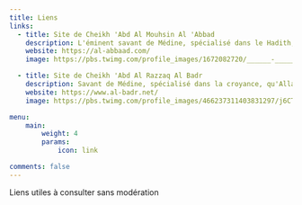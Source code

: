 ```yaml
---
title: Liens
links:
  - title: Site de Cheikh 'Abd Al Mouhsin Al 'Abbad
    description: L'éminent savant de Médine, spécialisé dans le Hadith, qu'Allah le préserve.
    website: https://al-abbaad.com/
    image: https://pbs.twimg.com/profile_images/1672082720/______-_______400x400.jpg

  - title: Site de Cheikh 'Abd Al Razzaq Al Badr
    description: Savant de Médine, spécialisé dans la croyance, qu'Allah le préserve.
    website: https://www.al-badr.net/
    image: https://pbs.twimg.com/profile_images/466237311403831297/j6CTz-ar_400x400.png

menu:
    main: 
        weight: 4
        params:
            icon: link

comments: false
---
```


Liens utiles à consulter sans modération
